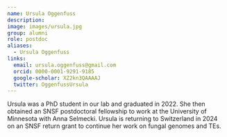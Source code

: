 ```yaml
---
name: Ursula Oggenfuss
description: 
image: images/ursula.jpg
group: alumni
role: postdoc
aliases:
  - Ursula Oggenfuss
links:
  email: ursula.oggenfuss@gmail.com
  orcid: 0000-0001-9291-9185
  google-scholar: XZ2kn3QAAAAJ
  twitter: OggenfussUrsula
---
```


Ursula was a PhD student in our lab and graduated in 2022. She then obtained an SNSF postdoctoral fellowship to work at the University of Minnesota with Anna Selmecki. Ursula is returning to Switzerland in 2024 on an SNSF return grant to continue her work on fungal genomes and TEs.